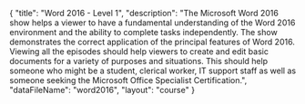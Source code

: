 {
	"title": "Word 2016 - Level 1",
	"description": "The Microsoft Word 2016 show helps a viewer to have a fundamental understanding of the Word 2016 environment and the ability to complete tasks independently.  The show demonstrates the correct application of the principal features of Word 2016.  Viewing all the episodes should help viewers to create and edit basic documents  for a variety of purposes and situations.  This should help someone who might be a student, clerical worker, IT support staff as well as someone seeking the Microsoft Office Specialist Certification.",
	"dataFileName": "word2016",
	"layout": "course"
}